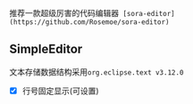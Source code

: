 推荐一款超级厉害的代码编辑器` [sora-editor](https://github.com/Rosemoe/sora-editor)`  
## SimpleEditor
文本存储数据结构采用```org.eclipse.text v3.12.0```  
- [x] 行号固定显示(可设置)
